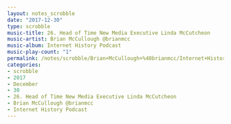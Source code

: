 ```yaml
---
layout: notes_scrobble
date: "2017-12-30"
type: scrobble
music-title: 26. Head of Time New Media Executive Linda McCutcheon
music-artist: Brian McCullough @brianmcc
music-album: Internet History Podcast
music-play-count: "1"
permalink: /notes/scrobble/Brian+McCullough+%40brianmcc/Internet+History+Podcast/98a6184ff0b1acf8d8966299b4990b9eb74c54ca.html
categories:
- scrobble
- 2017
- December
- 30
- 26. Head of Time New Media Executive Linda McCutcheon
- Brian McCullough @brianmcc
- Internet History Podcast
---
```

